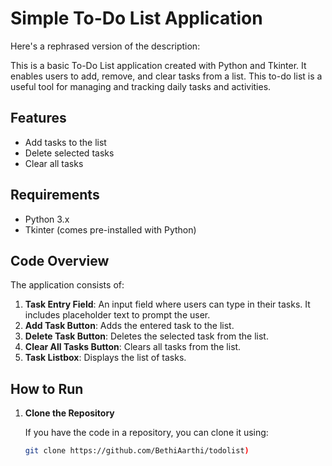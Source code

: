 # Simple To-Do List Application
Here's a rephrased version of the description:

This is a basic To-Do List application created with Python and Tkinter. It enables users to add, remove, and clear tasks from a list. This to-do list is a useful tool for managing and tracking daily tasks and activities.

## Features

- Add tasks to the list
- Delete selected tasks
- Clear all tasks

## Requirements

- Python 3.x
- Tkinter (comes pre-installed with Python)

## Code Overview

The application consists of:

1. **Task Entry Field**: An input field where users can type in their tasks. It includes placeholder text to prompt the user.
2. **Add Task Button**: Adds the entered task to the list.
3. **Delete Task Button**: Deletes the selected task from the list.
4. **Clear All Tasks Button**: Clears all tasks from the list.
5. **Task Listbox**: Displays the list of tasks.

## How to Run

1. **Clone the Repository**

   If you have the code in a repository, you can clone it using:
   ```bash
   git clone https://github.com/BethiAarthi/todolist)

